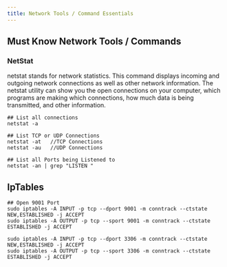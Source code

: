 ```yaml
---
title: Network Tools / Command Essentials
---
```


## Must Know Network Tools / Commands

### NetStat

netstat stands for network statistics. This command displays incoming and outgoing network connections as well as other network information. The netstat utility can show you the open connections on your computer, which programs are making which connections, how much data is being transmitted, and other information.

```
## List all connections
netstat -a

## List TCP or UDP Connections
netstat -at   //TCP Connections
netstat -au   //UDP Connections

## List all Ports being Listened to
netstat -an | grep "LISTEN "
```

## IpTables

```
## Open 9001 Port
sudo iptables -A INPUT -p tcp --dport 9001 -m conntrack --ctstate NEW,ESTABLISHED -j ACCEPT
sudo iptables -A OUTPUT -p tcp --sport 9001 -m conntrack --ctstate ESTABLISHED -j ACCEPT

sudo iptables -A INPUT -p tcp --dport 3306 -m conntrack --ctstate NEW,ESTABLISHED -j ACCEPT
sudo iptables -A OUTPUT -p tcp --sport 3306 -m conntrack --ctstate ESTABLISHED -j ACCEPT
```
